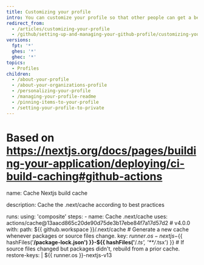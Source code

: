 ```yaml
---
title: Customizing your profile
intro: You can customize your profile so that other people can get a better sense of who you are and the work you do.
redirect_from:
  - /articles/customizing-your-profile
  - /github/setting-up-and-managing-your-github-profile/customizing-your-profile
versions:
  fpt: '*'
  ghes: '*'
  ghec: '*'
topics:
  - Profiles
children:
  - /about-your-profile
  - /about-your-organizations-profile
  - /personalizing-your-profile
  - /managing-your-profile-readme
  - /pinning-items-to-your-profile
  - /setting-your-profile-to-private
---
```


# Based on https://nextjs.org/docs/pages/building-your-application/deploying/ci-build-caching#github-actions

name: Cache Nextjs build cache

description: Cache the .next/cache according to best practices

runs:
  using: 'composite'
  steps:
    - name: Cache .next/cache
      uses: actions/cache@13aacd865c20de90d75de3b17ebe84f7a17d57d2 # v4.0.0
      with:
        path: ${{ github.workspace }}/.next/cache
        # Generate a new cache whenever packages or source files change.
        key: ${{ runner.os }}-nextjs-${{ hashFiles('**/package-lock.json') }}-${{ hashFiles('**/*.ts', '**/*.tsx') }}
        # If source files changed but packages didn't, rebuild from a prior cache.
        restore-keys: |
          ${{ runner.os }}-nextjs-v13

